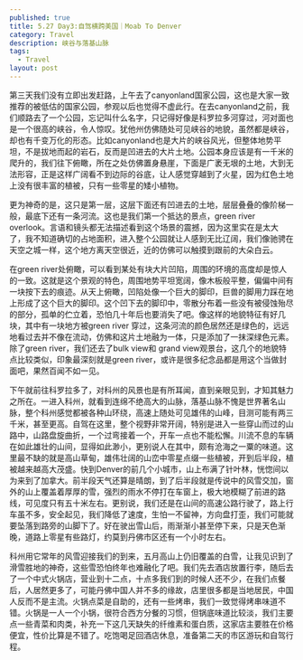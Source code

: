 ```yaml
---
published: true
title: 5.27 Day3:自驾横跨美国｜Moab To Denver
category: Travel
description: 峡谷与落基山脉
tags: 
  - Travel
layout: post
---
```

第三天我们没有立即出发赶路，上午去了canyonland国家公园，这也是大家一致推荐的被低估的国家公园，参观以后也觉得不虚此行。在去canyonland之前，我们顺路去了一个公园，忘记叫什么名字，只记得好像是科罗拉多河穿过，河对面也是一个很高的峡谷，令人惊叹。犹他州仿佛随处可见峡谷的地貌，虽然都是峡谷，却也有千变万化的形态。比如canyonland也是大片的峡谷风光，但整体地势平坦，不是拔地而起的岩石，反而是凹进去的大片土地。公园本身应该是有一千米的爬升的，我们往下俯瞰，所在之处仿佛置身悬崖，下面是广袤无垠的土地，大到无法形容，正是这样广阔看不到边际的谷底，让人感觉穿越到了火星，因为红色土地上没有很丰富的植被，只有一些零星的矮小植物。

更为神奇的是，这只是第一层，这层下面还有凹进去的土地，层层叠叠的像阶梯一般，最底下还有一条河流。这也是我们第一个抵达的景点，green river overlook。言语和镜头都无法描述看到这个场景的震撼，因为这里实在是太大了，我不知道确切的占地面积，进入整个公园就让人感到无比辽阔，我们像驰骋在天空之城一样，这个地方离天空很近，近的仿佛可以触摸到跟前的大朵白云。

在green river处俯瞰，可以看到某处有块大片凹陷，周围的环境的高度却是惊人的一致。这就是这个景观的特色，周围地势平坦宽阔，像木板般平整，偏偏中间有一块按下去的痕迹。从天上俯瞰，凹陷处像一个巨大的脚印，巨兽的脚用力踩在地上形成了这个巨大的脚印。这个凹下去的脚印中，零散分布着一些没有被侵蚀殆尽的部分，孤单的伫立着，恐怕几十年后也要消失了吧。像这样的地貌特征有好几块，其中有一块地方被green river 穿过，这条河流的颜色居然还是绿色的，远远地看过去并不像在流动，仿佛和这片土地融为一体，只是添加了一抹深绿色元素。除了green river，我们还去了bulk view和 grand view观景台，这几个的地貌特点比较类似，印象最深刻就是green river，或许是很多纪念品都是用这个当做封面吧，果然百闻不如一见。

下午就前往科罗拉多了，对科州的风景也是有所耳闻，直到亲眼见到，才知其魅力之所在。一进入科州，就看到连绵不绝高大的山脉，落基山脉不愧是世界著名山脉，整个科州感觉都被各种山环绕，高速上随处可见雄伟的山峰，目测可能有两三千米，甚至更高。自驾在这里，整个视野非常开阔，特别是进入一些穿山而过的山路中，山路盘旋曲折，一个过弯接着一个，开车一点也不能松懈。川流不息的车辆在如此雄壮的山间，显得如此渺小，更别说人在其中，颇有沧海之一粟的味道。这里最不缺的就是高山草甸，雄伟壮阔的山峦中零星点缀一些植被，开到后半段，植被越来越高大茂盛。快到Denver的前几个小城市，山上布满了针叶林，恍惚间以为来到了加拿大。前半段天气还算是晴朗，到了后半段就是传说中的风雪交加，窗外的山上覆盖着厚厚的雪，强烈的雨水不停打在车窗上，极大地模糊了前进的路线，可见度只有五十米左右。更别说，我们还是在山间的高速公路行驶了，路上行车虽不多，安全起见，我们降低了速度，生怕一不留神，方向盘打歪，我们可能就要坠落到路旁的山脚下了。好在驶出雪山后，雨渐渐小甚至停下来，只是天色渐晚，道路上零星有些路灯，约莫到丹佛市区还有一个小时左右。

科州用它常年的风雪迎接我们的到来，五月高山上仍旧覆盖的白雪，让我见识到了滑雪胜地的神奇，这些雪恐怕终年也难融化了吧。我们先去酒店放置行李，随后去了一个中式火锅店，营业到十二点，十点多我们到的时候人还不少，在我们点餐后，人居然更多了，可能丹佛中国人并不多的缘故，店里很多都是当地居民，中国人反而不是主流。火锅点菜是自助的，还有一些烤串，我们一致觉得烤串味道不错。火锅是一人一个小锅，很符合西方分餐的习惯，但锅底味道比较淡，我们主要点一些青菜和肉类，补充一下这几天缺失的纤维素和蛋白质，这家店主要胜在价格便宜，性价比算是不错了。吃饱喝足回酒店休息，准备第二天的市区游玩和自驾行程。